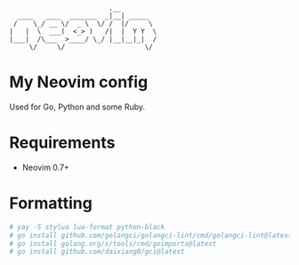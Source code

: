 
```

                         .__         
  ____   ____  _______  _|__| _____  
 /    \_/ __ \/  _ \  \/ /  |/     \ 
|   |  \  ___(  <_> )   /|  |  Y Y  \
|___|  /\___  >____/ \_/ |__|__|_|  /
     \/     \/                    \/ 
```

# My Neovim config

Used for Go, Python and some Ruby. 

# Requirements

- Neovim 0.7+

# Formatting
```sh
# yay -S stylua lua-format python-black
# go install github.com/golangci/golangci-lint/cmd/golangci-lint@latest
# go install golang.org/x/tools/cmd/goimports@latest
# go install github.com/daixiang0/gci@latest
```
